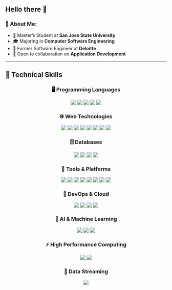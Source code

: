 ## Hello there 👋

### 🚀 About Me:  
- 🏫 Master’s Student at **San Jose State University**  
- 🎓 Majoring in **Computer Software Engineering**
- 🔧 Former Software Engineer at **Deloitte**  
- 🤝 Open to collaboration on **Application Development**

---

## 🚀 Technical Skills

<div align="center">

### 🖥️ Programming Languages  
<p>
  <img src="https://img.shields.io/badge/C-A8B9CC?style=for-the-badge&logo=c&logoColor=black" />
  <img src="https://img.shields.io/badge/C++-00599C?style=for-the-badge&logo=cplusplus&logoColor=white" />
  <img src="https://img.shields.io/badge/Java-007396?style=for-the-badge&logo=java&logoColor=white" />
  <img src="https://img.shields.io/badge/JavaScript-F7DF1E?style=for-the-badge&logo=javascript&logoColor=black" />
  <img src="https://img.shields.io/badge/Python-3776AB?style=for-the-badge&logo=python&logoColor=white" />
</p>

### 🌐 Web Technologies  
<p>
  <img src="https://img.shields.io/badge/HTML5-E34F26?style=for-the-badge&logo=html5&logoColor=white" />
  <img src="https://img.shields.io/badge/CSS3-1572B6?style=for-the-badge&logo=css3&logoColor=white" />
  <img src="https://img.shields.io/badge/XML-FF6600?style=for-the-badge&logo=xml&logoColor=white" />
  <img src="https://img.shields.io/badge/ES6-F7DF1E?style=for-the-badge&logo=javascript&logoColor=black" />
  <img src="https://img.shields.io/badge/AngularJS-DD0031?style=for-the-badge&logo=angularjs&logoColor=white" />
  <img src="https://img.shields.io/badge/ReactJS-61DAFB?style=for-the-badge&logo=react&logoColor=black" />
  <img src="https://img.shields.io/badge/Node.js-339933?style=for-the-badge&logo=nodedotjs&logoColor=white" />
  <img src="https://img.shields.io/badge/RESTful_APIs-005571?style=for-the-badge&logo=api&logoColor=white" />
</p>

### 🗄️ Databases  
<p>
  <img src="https://img.shields.io/badge/MySQL-4479A1?style=for-the-badge&logo=mysql&logoColor=white" />
  <img src="https://img.shields.io/badge/HANA-2E86C1?style=for-the-badge&logo=sap&logoColor=white" />
  <img src="https://img.shields.io/badge/PostgreSQL-336791?style=for-the-badge&logo=postgresql&logoColor=white" />
  <img src="https://img.shields.io/badge/MongoDB-47A248?style=for-the-badge&logo=mongodb&logoColor=white" />
</p>

### 🔧 Tools & Platforms  
<p>
  <img src="https://img.shields.io/badge/MS_Office-D83B01?style=for-the-badge&logo=microsoft-office&logoColor=white" />
  <img src="https://img.shields.io/badge/Bitbucket-0052CC?style=for-the-badge&logo=bitbucket&logoColor=white" />
  <img src="https://img.shields.io/badge/Eclipse-2C2255?style=for-the-badge&logo=eclipse&logoColor=white" />
  <img src="https://img.shields.io/badge/GIT-F05032?style=for-the-badge&logo=git&logoColor=white" />
  <img src="https://img.shields.io/badge/JIRA-0052CC?style=for-the-badge&logo=jira&logoColor=white" />
  <img src="https://img.shields.io/badge/Jenkins-D24939?style=for-the-badge&logo=jenkins&logoColor=white" />
  <img src="https://img.shields.io/badge/Concourse_CI-3399FF?style=for-the-badge&logo=concourse&logoColor=white" />
  <img src="https://img.shields.io/badge/Spring_Boot-6DB33F?style=for-the-badge&logo=spring-boot&logoColor=white" />
</p>

### 🚀 DevOps & Cloud  
<p>
  <img src="https://img.shields.io/badge/Docker-2496ED?style=for-the-badge&logo=docker&logoColor=white" />
  <img src="https://img.shields.io/badge/Kubernetes-326CE5?style=for-the-badge&logo=kubernetes&logoColor=white" />
  <img src="https://img.shields.io/badge/AWS-232F3E?style=for-the-badge&logo=amazon-aws&logoColor=white" />
  <img src="https://img.shields.io/badge/Azure-0078D4?style=for-the-badge&logo=microsoft-azure&logoColor=white" />
</p>

### 🤖 AI & Machine Learning  
<p>
  <img src="https://img.shields.io/badge/AI_&_ML-FF6F00?style=for-the-badge&logo=ai&logoColor=white" />
  <img src="https://img.shields.io/badge/Prompt_Engineering-0082FC?style=for-the-badge&logo=chatgpt&logoColor=white" />
  <img src="https://img.shields.io/badge/LLMs-5A29E4?style=for-the-badge&logo=openai&logoColor=white" />
</p>

### ⚡ High Performance Computing  
<p>
  <img src="https://img.shields.io/badge/MPI-6DB33F?style=for-the-badge&logo=mpi&logoColor=white" />
  <img src="https://img.shields.io/badge/OpenMP-FF8000?style=for-the-badge&logo=openmp&logoColor=white" />
</p>

### 📡 Data Streaming  
<p>
  <img src="https://img.shields.io/badge/Apache_Kafka-231F20?style=for-the-badge&logo=apache-kafka&logoColor=white" />
</p>

</div>